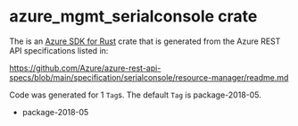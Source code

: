 # azure_mgmt_serialconsole crate

The is an [Azure SDK for Rust](https://github.com/Azure/azure-sdk-for-rust) crate that is generated from the Azure REST API specifications listed in:

https://github.com/Azure/azure-rest-api-specs/blob/main/specification/serialconsole/resource-manager/readme.md

Code was generated for 1 `Tag`s. The default `Tag` is package-2018-05.


- package-2018-05